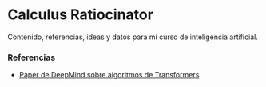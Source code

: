 # Calculus Ratiocinator

Contenido, referencias, ideas y datos para mi curso de inteligencia artificial.

### Referencias

* [Paper de DeepMind sobre algoritmos de Transformers](https://arxiv.org/pdf/2207.09238.pdf).
